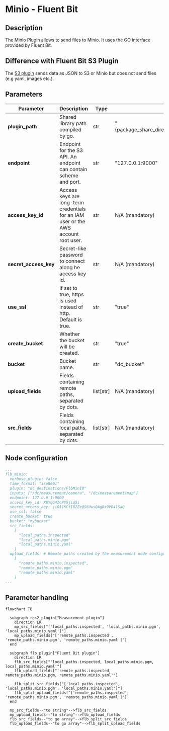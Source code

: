# Minio - Fluent Bit

## Description

The Minio Plugin allows to send files to Minio. It uses the GO interface provided by Fluent Bit.


## Difference with Fluent Bit S3 Plugin
The [S3 plugin](https://docs.fluentbit.io/manual/pipeline/outputs/s3) sends data as JSON to S3 or Minio but does not send files (e.g yaml, images etc.).

## Parameters

| Parameter             | Description                                                                         | Type        | Default                                                  |
| --------------------- | ----------------------------------------------------------------------------------- | ----------- | -------------------------------------------------------- |
| **plugin_path**       | Shared library path compiled by go.                                                 | str         | "{package_share_directory}/flb_plugins/lib/out_minio.so" |
| **endpoint**          | Endpoint for the S3 API. An endpoint can contain scheme and port.                   | str         | "127.0.0.1:9000"                                         |
| **access_key_id**     | Access keys are long-term credentials for an IAM user or the AWS account root user. | str         | N/A (mandatory)                                          |
| **secret_access_key** | Secret-like password to connect along he access key id.                             | str         | N/A (mandatory)                                          |
| **use_ssl**           | If set to true, https is used instead of http. Default is true.                     | str         | "true"                                                   |
| **create_bucket**     | Whether the bucket will be created.                                                 | str         | "true"                                                   |
| **bucket**            | Bucket name.                                                                        | str         | "dc_bucket"                                              |
| **upload_fields**     | Fields containing remote paths, separated by dots.                                  | list\[str\] | N/A (mandatory)                                          |
| **src_fields**        | Fields containing local paths, separated by dots.                                   | list\[str\] | N/A (mandatory)                                          |

## Node configuration

```yaml
...
flb_minio:
  verbose_plugin: false
  time_format: "iso8601"
  plugin: "dc_destinations/FlbMinIO"
  inputs: ["/dc/measurement/camera", "/dc/measurement/map"]
  endpoint: 127.0.0.1:9000
  access_key_id: XEYqG4ZcPY5jiq5i
  secret_access_key: ji011KCtI82ZeQS6UwsQAg8x9VR4lSaQ
  use_ssl: false
  create_bucket: true
  bucket: "mybucket"
  src_fields:
    [
      "local_paths.inspected"
      "local_paths.minio.pgm"
      "local_paths.minio.yaml"
    ]
  upload_fields: # Remote paths created by the measurement node configuration
    [
      "remote_paths.minio.inspected",
      "remote_paths.minio.pgm"
      "remote_paths.minio.yaml"
    ]
...
```

## Parameter handling

```mermaid
flowchart TB

  subgraph ros2_plugin["Measurement plugin"]
    direction LR
    mp_src_fields["['local_paths.inspected', 'local_paths.minio.pgm', 'local_paths.minio.yaml']"]
    mp_upload_fields["['remote_paths.inspected', 'remote_paths.minio.pgm', 'remote_paths.minio.yaml']"]
  end

  subgraph flb_plugin["Fluent Bit plugin"]
    direction LR
    flb_src_fields["'local_paths.inspected, local_paths.minio.pgm, local_paths.minio.yaml'"]
    flb_upload_fields["'remote_paths.inspected, remote_paths.minio.pgm, remote_paths.minio.yaml'"]

    flb_split_src_fields["['local_paths.inspected', 'local_paths.minio.pgm', 'local_paths.minio.yaml']"]
    flb_split_upload_fields["['remote_paths.inspected', 'remote_paths.minio.pgm', 'remote_paths.minio.yaml']"]
  end

  mp_src_fields--"to string"-->flb_src_fields
  mp_upload_fields--"to string"-->flb_upload_fields
  flb_src_fields--"to go array"-->flb_split_src_fields
  flb_upload_fields--"to go array"-->flb_split_upload_fields

```
